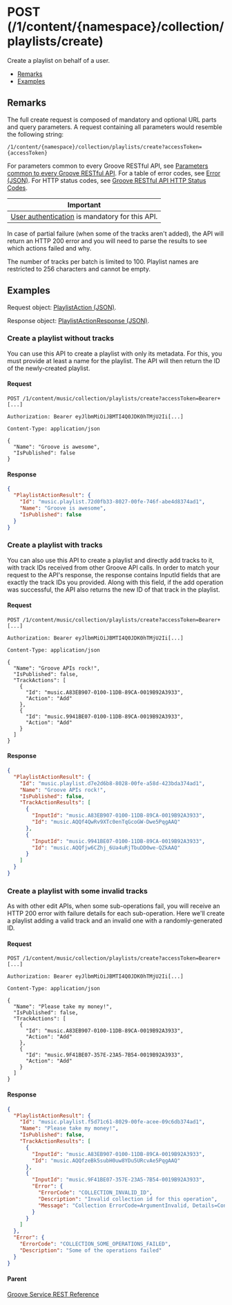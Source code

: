 # POST (/1/content/{namespace}/collection/playlists/create)
Create a playlist on behalf of a user.

-   [Remarks](#remarks)
-   [Examples](#examples)

## Remarks
The full create request is composed of mandatory and optional URL parts and query parameters. A request containing all parameters would resemble the following string:

```
/1/content/{namespace}/collection/playlists/create?accessToken={accessToken}
```

For parameters common to every Groove RESTful API, see [Parameters common to every Groove RESTful API](CommonParameters.md). For a table of error codes, see [Error (JSON)](JSON_Error.md). For HTTP status codes, see [Groove RESTful API HTTP Status Codes](HTTPStatusCodes.md).

| Important                                                                        |
|------------------------------------------------------------------------------------------|
| [User authentication](../Using-the-Groove-RESTful-Services/User-Authentication.md) is mandatory for this API. |

In case of partial failure (when some of the tracks aren't added), the API will return an HTTP 200 error and you will need to parse the results to see which actions failed and why.

The number of tracks per batch is limited to 100. Playlist names are restricted to 256 characters and cannot be empty.

## Examples
Request object: [PlaylistAction (JSON)](JSON_PlaylistAction.md).

Response object: [PlaylistActionResponse (JSON)](JSON_PlaylistActionResponse.md).

### Create a playlist without tracks
You can use this API to create a playlist with only its metadata. For this, you must provide at least a name for the playlist. The API will then return the ID of the newly-created playlist.

#### Request
```http
POST /1/content/music/collection/playlists/create?accessToken=Bearer+[...]

Authorization: Bearer eyJlbmMiOiJBMTI4Q0JDK0hTMjU2Ii[...]

Content-Type: application/json

{
  "Name": "Groove is awesome",
  "IsPublished": false
}
```

#### Response
```json
{
  "PlaylistActionResult": {
    "Id": "music.playlist.72d0fb33-8027-00fe-746f-abe4d8374ad1",
    "Name": "Groove is awesome",
    "IsPublished": false
  }
}
```

### Create a playlist with tracks
You can also use this API to create a playlist and directly add tracks to it, with track IDs received from other Groove API calls. In order to match your request to the API's response, the response contains InputId fields that are exactly the track IDs you provided. Along with this field, if the add operation was successful, the API also returns the new ID of that track in the playlist.

#### Request
```http
POST /1/content/music/collection/playlists/create?accessToken=Bearer+[...]

Authorization: Bearer eyJlbmMiOiJBMTI4Q0JDK0hTMjU2Ii[...]

Content-Type: application/json

{
  "Name": "Groove APIs rock!",
  "IsPublished": false,
  "TrackActions": [
    {
      "Id": "music.A83EB907-0100-11DB-89CA-0019B92A3933",
      "Action": "Add"
    },
    {
      "Id": "music.9941BE07-0100-11DB-89CA-0019B92A3933",
      "Action": "Add"
    }
  ]
}
```

#### Response
```json
{
  "PlaylistActionResult": {
    "Id": "music.playlist.d7e2d6b8-8028-00fe-a58d-423bda374ad1",
    "Name": "Groove APIs rock!",
    "IsPublished": false,
    "TrackActionResults": [
      {
        "InputId": "music.A83EB907-0100-11DB-89CA-0019B92A3933",
        "Id": "music.AQQf4QwRv9XTc0enTqGcoGW-Dwe5PqgAAQ"
      },
      {
        "InputId": "music.9941BE07-0100-11DB-89CA-0019B92A3933",
        "Id": "music.AQQfjw6CZhj_6Ua4uRjTbuDD0we-QZkAAQ"
      }
    ]
  }
}
```

### Create a playlist with some invalid tracks
As with other edit APIs, when some sub-operations fail, you will receive an HTTP 200 error with failure details for each sub-operation. Here we'll create a playlist adding a valid track and an invalid one with a randomly-generated ID.

#### Request
```http
POST /1/content/music/collection/playlists/create?accessToken=Bearer+[...]

Authorization: Bearer eyJlbmMiOiJBMTI4Q0JDK0hTMjU2Ii[...]

Content-Type: application/json

{
  "Name": "Please take my money!",
  "IsPublished": false,
  "TrackActions": [
    {
      "Id": "music.A83EB907-0100-11DB-89CA-0019B92A3933",
      "Action": "Add"
    },
    {
      "Id": "music.9F41BE07-357E-23A5-7B54-0019B92A3933",
      "Action": "Add"
    }
  ]
}
```

#### Response
```json
{
  "PlaylistActionResult": {
    "Id": "music.playlist.f5d71c61-8029-00fe-acee-09c6db374ad1",
    "Name": "Please take my money!",
    "IsPublished": false,
    "TrackActionResults": [
      {
        "InputId": "music.A83EB907-0100-11DB-89CA-0019B92A3933",
        "Id": "music.AQQfzeBk5subH0uw8YDu5URcvAe5PqgAAQ"
      },
      {
        "InputId": "music.9F41BE07-357E-23A5-7B54-0019B92A3933",
        "Error": {
          "ErrorCode": "COLLECTION_INVALID_ID",
          "Description": "Invalid collection id for this operation",
          "Message": "Collection ErrorCode=ArgumentInvalid, Details=ContentId"
        }
      }
    ]
  },
  "Error": {
    "ErrorCode": "COLLECTION_SOME_OPERATIONS_FAILED",
    "Description": "Some of the operations failed"
  }
}
```

#### Parent
[Groove Service REST Reference](overview.md)
